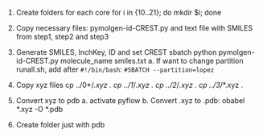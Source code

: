 1. Create folders for each core
for i in {10..21}; do mkdir $i; done

2. Copy necessary files: pymolgen-id-CREST.py and text file with SMILES from step1, step2 and step3

3. Generate SMILES, InchKey, ID and set CREST sbatch
python pymolgen-id-CREST.py molecule_name smiles.txt
	a. If want to change partition runall.sh, add after ```#!/bin/bash```: ```#SBATCH --partition=lopez``` 

5. Copy xyz files
cp ../0*/*.xyz .
cp ../1*/*.xyz .
cp ../2*/*.xyz .
cp ../3*/*.xyz .

4. Convert xyz to pdb
	a. activate pyflow
        b. Convert .xyz to .pdb: obabel *.xyz -O *.pdb

6. Create folder just with pdb

